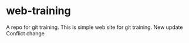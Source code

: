 # web-training
A repo for git training.
This is simple web site for git training.
New update
Conflict change
